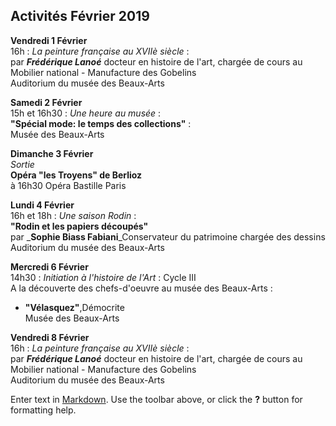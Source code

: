 ## Activités Février 2019  





**Vendredi 1 Février**  
16h  : _La peinture française au XVIIè siècle_ :  
  par **_Frédérique Lanoé_** docteur en histoire de l'art, chargée de cours au Mobilier national - Manufacture des Gobelins  
Auditorium du musée des Beaux-Arts  

**Samedi 2 Février**  
15h et 16h30 : _Une heure au musée_ :  
**"Spécial mode: le temps des collections"** :  
Musée des Beaux-Arts   

**Dimanche 3 Février**  
_Sortie_  
**Opéra "les Troyens" de Berlioz**   
à 16h30 Opéra Bastille Paris

**Lundi 4 Février**  
16h et 18h : _Une saison Rodin_ :  
**"Rodin et les papiers découpés"**  
par _**Sophie Biass Fabiani**_Conservateur du patrimoine chargée des dessins  
Auditorium du musée des Beaux-Arts  




**Mercredi 6 Février**  
14h30  : _Initiation à l'histoire de l'Art_ : Cycle III   
A la découverte des chefs-d'oeuvre au musée des Beaux-Arts :  
- **"Vélasquez"**,Démocrite  
Musée des Beaux-Arts  

**Vendredi 8 Février**  
16h  : _La peinture française au XVIIè siècle_ :  
  par **_Frédérique Lanoé_** docteur en histoire de l'art, chargée de cours au Mobilier national - Manufacture des Gobelins  
Auditorium du musée des Beaux-Arts 
















  





 

  




 










 




Enter text in [Markdown](http://daringfireball.net/projects/markdown/). Use the toolbar above, or click the **?** button for formatting help.
